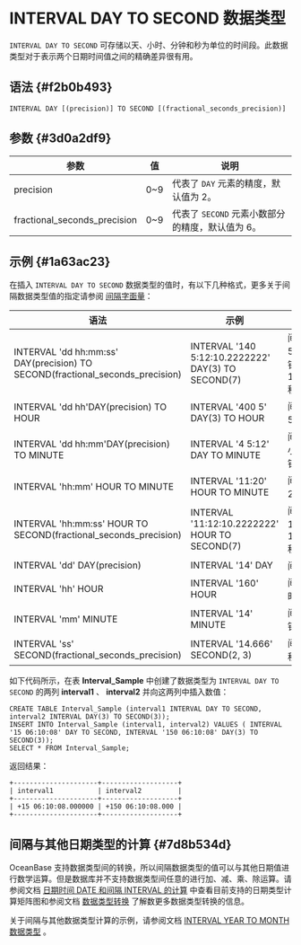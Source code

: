 INTERVAL DAY TO SECOND 数据类型 
================================================



`INTERVAL DAY TO SECOND` 可存储以天、小时、分钟和秒为单位的时间段。此数据类型对于表示两个日期时间值之间的精确差异很有用。

语法 {#f2b0b493}
--------------

    INTERVAL DAY [(precision)] TO SECOND [(fractional_seconds_precision)]



参数 {#3d0a2df9}
--------------



|              参数              |  值   |               说明               |
|------------------------------|------|--------------------------------|
| precision                    | 0\~9 | 代表了 `DAY` 元素的精度，默认值为 2。        |
| fractional_seconds_precision | 0\~9 | 代表了 `SECOND` 元素小数部分的精度，默认值为 6。 |



示例 {#1a63ac23}
--------------

在插入 `INTERVAL DAY TO SECOND` 数据类型的值时，有以下几种格式，更多关于间隔数据类型值的指定请参阅 [间隔字面量]()：


|                                       语法                                       |                         示例                         |                说明                 |
|--------------------------------------------------------------------------------|----------------------------------------------------|-----------------------------------|
| INTERVAL  'dd hh:mm:ss' DAY(precision) TO SECOND(fractional_seconds_precision) | INTERVAL '140 5:12:10.2222222' DAY(3) TO SECOND(7) | 间隔 140 天 5 小时 12 分钟 10.2222222 秒。 |
| INTERVAL 'dd hh'DAY(precision) TO HOUR                                         | INTERVAL '400 5' DAY(3) TO HOUR                    | 间隔 400 天 5 小时。                    |
| INTERVAL 'dd hh:mm'DAY(precision) TO MINUTE                                    | INTERVAL '4 5:12' DAY TO MINUTE                    | 间隔 4 天 5 小时 12 分钟。                |
| INTERVAL 'hh:mm' HOUR TO MINUTE                                                | INTERVAL '11:20' HOUR TO MINUTE                    | 间隔 11 小时 20 分钟。                   |
| INTERVAL 'hh:mm:ss' HOUR TO SECOND(fractional_seconds_precision)               | INTERVAL '11:12:10.2222222' HOUR TO SECOND(7)      | 间隔 11 小时 12 分钟 10.2222222 秒。      |
| INTERVAL 'dd' DAY(precision)                                                   | INTERVAL '14' DAY                                  | 间隔 14 天。                          |
| INTERVAL 'hh' HOUR                                                             | INTERVAL '160' HOUR                                | 间隔 160 小时。                        |
| INTERVAL 'mm' MINUTE                                                           | INTERVAL '14' MINUTE                               | 间隔 14 分钟。                         |
| INTERVAL 'ss' SECOND(fractional_seconds_precision)                             | INTERVAL '14.666' SECOND(2, 3)                     | 间隔 14.666 秒。                      |



如下代码所示，在表 **Interval_Sample** 中创建了数据类型为 `INTERVAL DAY TO SECOND` 的两列 **interval1** 、 **interval2** 并向这两列中插入数值：

    CREATE TABLE Interval_Sample (interval1 INTERVAL DAY TO SECOND, interval2 INTERVAL DAY(3) TO SECOND(3));
    INSERT INTO Interval_Sample (interval1, interval2) VALUES ( INTERVAL '15 06:10:08' DAY TO SECOND, INTERVAL '150 06:10:08' DAY(3) TO SECOND(3));
    SELECT * FROM Interval_Sample;



返回结果：

    +---------------------+-------------------+
    | interval1           | interval2         |
    +---------------------+-------------------+
    | +15 06:10:08.000000 | +150 06:10:08.000 |
    +---------------------+-------------------+



间隔与其他日期类型的计算 {#7d8b534d}
------------------------

OceanBase 支持数据类型间的转换，所以间隔数据类型的值可以与其他日期值进行数学运算。但是数据库并不支持数据类型间任意的进行加、减、乘、除运算。请参阅文档 [日期时间 DATE 和间隔 INTERVAL 的计算]() 中查看目前支持的日期类型计算矩阵图和参阅文档 [数据类型转换]() 了解数更多数据类型转换的信息。

关于间隔与其他数据类型计算的示例，请参阅文档 [INTERVAL YEAR TO MONTH 数据类型]() 。
